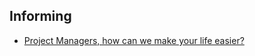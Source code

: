 ## Informing
- [Project Managers, how can we make your life easier?](https://www.reddit.com/r/sysadmin/comments/87ijxv/project_managers_how_can_we_make_your_life_easier/?st=jf9vmnkz&sh=59301564)
